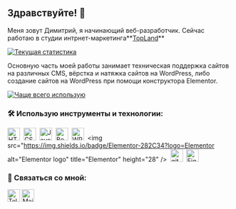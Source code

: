 ## Здравствуйте! 👋

Меня зовут Димитрий, я начинающий веб-разработчик. Сейчас работаю в студии интрнет-маркетинга**[TopLand](https://topland-rnd.ru/)**

[![Текущая статистика](https://github-readme-stats.vercel.app/api?username=DiPokemon&show_icons=true&count_private=true&hide=stars,issues,contribs&theme=buefy)](https://github.com/DiPokemon?tab=repositories)

Основную часть моей работы занимает техническая поддержка сайтов на различных CMS, вёрстка и натяжка сайтов на WordPress, либо создание сайтов на WordPress при помощи конструктора Elementor.

[![Чаще всего использую](https://github-readme-stats.vercel.app/api/top-langs/?username=DiPokemon&layout=compact&hide=html&theme=buefy)](https://github.com/DiPokemon?tab=repositories)

### :hammer_and_wrench: Использую инструменты и технологии:
<img src="https://img.shields.io/badge/HTML5-282C34?logo=html5" alt="HTML5 logo" title="HTML5" height="28" />&nbsp;
<img src="https://img.shields.io/badge/CSS3-282C34?logo=css3&logoColor=1572B6" alt="CSS3 logo" title="CSS3" height="28" />&nbsp;
<img src="https://img.shields.io/badge/JavaScript-282C34?logo=javascript" alt="JavaScript logo" title="JavaScript" height="28" />&nbsp;
<img src="https://img.shields.io/badge/Bootstrap-282C34?logo=Bootstrap" alt="Bootstrap logo" title="Bootstrap" height="28" />&nbsp;
<img src="https://img.shields.io/badge/WP-282C34?logo=wordpress" alt="WP logo" title="WP" height="28" />&nbsp;
<img src="https://img.shields.io/badge/Elementor-282C34?logo=Elementor alt="Elementor logo" title="Elementor" height="28" />&nbsp;
<img src="https://img.shields.io/badge/git-282C34?logo=git" alt="git logo" title="git" height="28" />&nbsp;
<img src="https://img.shields.io/badge/Figma-282C34?logo=figma" alt="Figma logo" title="Figma" height="28" />&nbsp;

### :mag_right: Связаться со мной:
[<img src="https://img.shields.io/badge/Telegram-282C34?logo=telegram" alt="Telegram logo" title="Telegram" height="28" />](https://t.me/DiPokemon)
[<img src="https://img.shields.io/badge/Email-282C34?logo=Mail.Ru" alt="Mail.Ru logo" title="Mail.Ru" height="28" />](mailto:dimitrnklnk@gmail.com)


<!--
**DiPokemon/DiPokemon** is a ✨ _special_ ✨ repository because its `README.md` (this file) appears on your GitHub profile.

Here are some ideas to get you started:

- 🔭 I’m currently working on ...
- 🌱 I’m currently learning ...
- 👯 I’m looking to collaborate on ...
- 🤔 I’m looking for help with ...
- 💬 Ask me about ...
- 📫 How to reach me: ...
- 😄 Pronouns: ...
- ⚡ Fun fact: ...
-->
